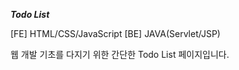 ***Todo List***

[FE] HTML/CSS/JavaScript
[BE] JAVA(Servlet/JSP)

웹 개발 기초를 다지기 위한 간단한 Todo List 페이지입니다.